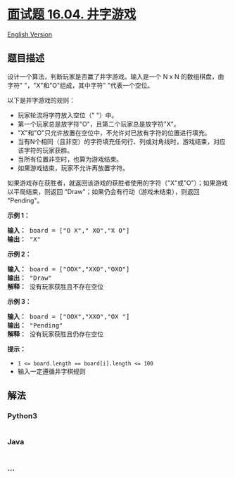 # [面试题 16.04. 井字游戏](https://leetcode-cn.com/problems/tic-tac-toe-lcci)

[English Version](/lcci/16.04.Tic-Tac-Toe/README_EN.md)

## 题目描述
<!-- 这里写题目描述 -->
<p>设计一个算法，判断玩家是否赢了井字游戏。输入是一个 N x N 的数组棋盘，由字符&quot; &quot;，&quot;X&quot;和&quot;O&quot;组成，其中字符&quot; &quot;代表一个空位。</p>

<p>以下是井字游戏的规则：</p>

<ul>
	<li>玩家轮流将字符放入空位（&quot; &quot;）中。</li>
	<li>第一个玩家总是放字符&quot;O&quot;，且第二个玩家总是放字符&quot;X&quot;。</li>
	<li>&quot;X&quot;和&quot;O&quot;只允许放置在空位中，不允许对已放有字符的位置进行填充。</li>
	<li>当有N个相同（且非空）的字符填充任何行、列或对角线时，游戏结束，对应该字符的玩家获胜。</li>
	<li>当所有位置非空时，也算为游戏结束。</li>
	<li>如果游戏结束，玩家不允许再放置字符。</li>
</ul>

<p>如果游戏存在获胜者，就返回该游戏的获胜者使用的字符（&quot;X&quot;或&quot;O&quot;）；如果游戏以平局结束，则返回 &quot;Draw&quot;；如果仍会有行动（游戏未结束），则返回 &quot;Pending&quot;。</p>

<p><strong>示例 1：</strong></p>

<pre><strong>输入：</strong> board = [&quot;O X&quot;,&quot; XO&quot;,&quot;X O&quot;]
<strong>输出：</strong> &quot;X&quot;
</pre>

<p><strong>示例 2：</strong></p>

<pre><strong>输入：</strong> board = [&quot;OOX&quot;,&quot;XXO&quot;,&quot;OXO&quot;]
<strong>输出：</strong> &quot;Draw&quot;
<strong>解释：</strong> 没有玩家获胜且不存在空位
</pre>

<p><strong>示例 3：</strong></p>

<pre><strong>输入：</strong> board = [&quot;OOX&quot;,&quot;XXO&quot;,&quot;OX &quot;]
<strong>输出：</strong> &quot;Pending&quot;
<strong>解释：</strong> 没有玩家获胜且仍存在空位
</pre>

<p><strong>提示：</strong></p>

<ul>
	<li><code>1 &lt;= board.length == board[i].length &lt;= 100</code></li>
	<li>输入一定遵循井字棋规则</li>
</ul>


## 解法
<!-- 这里可写通用的实现逻辑 -->


### Python3
<!-- 这里可写当前语言的特殊实现逻辑 -->

```python

```

### Java
<!-- 这里可写当前语言的特殊实现逻辑 -->

```java

```

### ...
```

```
